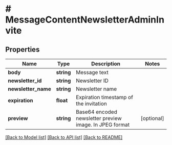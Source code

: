 # # MessageContentNewsletterAdminInvite

## Properties

Name | Type | Description | Notes
------------ | ------------- | ------------- | -------------
**body** | **string** | Message text |
**newsletter_id** | **string** | Newsletter ID |
**newsletter_name** | **string** | Newsletter name |
**expiration** | **float** | Expiration timestamp of the invitation |
**preview** | **string** | Base64 encoded newsletter preview image. In JPEG format | [optional]

[[Back to Model list]](../../README.md#models) [[Back to API list]](../../README.md#endpoints) [[Back to README]](../../README.md)

